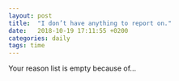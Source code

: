 ```yaml
---
layout: post
title:  "I don’t have anything to report on."
date:   2018-10-19 17:11:55 +0200
categories: daily
tags: time
---
```

Your reason list is empty because of...
